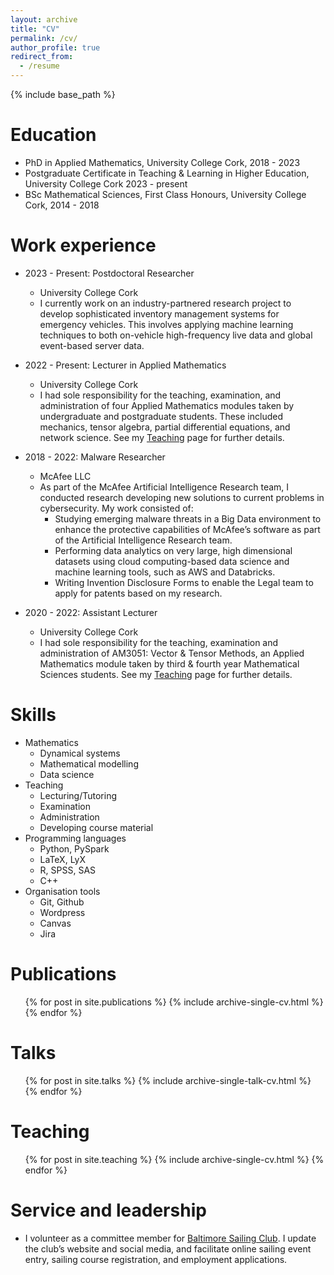 ```yaml
---
layout: archive
title: "CV"
permalink: /cv/
author_profile: true
redirect_from:
  - /resume
---
```


{% include base_path %}

Education
======
* PhD in Applied Mathematics, University College Cork, 2018 - 2023
* Postgraduate Certificate in Teaching & Learning in Higher Education, University College Cork 2023 - present
* BSc Mathematical Sciences, First Class Honours, University College Cork, 2014 - 2018

Work experience
======
* 2023 - Present: Postdoctoral Researcher
  * University College Cork
  * I currently work on an industry-partnered research project to develop sophisticated inventory management systems for emergency vehicles. This involves applying machine learning techniques to both on-vehicle high-frequency live data and global event-based server data.

* 2022 - Present: Lecturer in Applied Mathematics
  * University College Cork
  * I had sole responsibility for the teaching, examination, and administration of four Applied Mathematics modules taken by undergraduate and postgraduate students. These included mechanics, tensor algebra, partial differential equations, and network science. See my [Teaching](https://pierceryan.github.io/teaching/) page for further details.

* 2018 - 2022: Malware Researcher
  * McAfee LLC
  * As part of the McAfee Artificial Intelligence Research team, I conducted research developing new solutions to
current problems in cybersecurity. My work consisted of:
      * Studying emerging malware threats in a Big Data environment to enhance the protective capabilities of McAfee’s software as part of the Artificial Intelligence Research team.
      * Performing data analytics on very large, high dimensional datasets using cloud computing-based data science and machine learning tools, such as AWS and Databricks.
      * Writing Invention Disclosure Forms to enable the Legal team to apply for patents based on my research.
  
* 2020 - 2022: Assistant Lecturer
  * University College Cork
  * I had sole responsibility for the teaching, examination and administration of AM3051: Vector & Tensor Methods, an Applied Mathematics module taken by third & fourth year Mathematical Sciences students. See my [Teaching](https://pierceryan.github.io/teaching/) page for further details.
  
Skills
======
* Mathematics
  * Dynamical systems
  * Mathematical modelling
  * Data science
* Teaching
  * Lecturing/Tutoring
  * Examination
  * Administration
  * Developing course material
* Programming languages
  * Python, PySpark
  * LaTeX, LyX
  * R, SPSS, SAS
  * C++
* Organisation tools
  * Git, Github
  * Wordpress
  * Canvas
  * Jira

Publications
======
  <ul>{% for post in site.publications %}
    {% include archive-single-cv.html %}
  {% endfor %}</ul>
  
Talks
======
  <ul>{% for post in site.talks %}
    {% include archive-single-talk-cv.html %}
  {% endfor %}</ul>
  
Teaching
======
  <ul>{% for post in site.teaching %}
    {% include archive-single-cv.html %}
  {% endfor %}</ul>
  
Service and leadership
======

* I volunteer as a committee member for [Baltimore Sailing Club](https://www.baltimoresailingclub.ie/). I update the club’s website
and social media, and facilitate online sailing event entry, sailing course registration, and employment applications.
